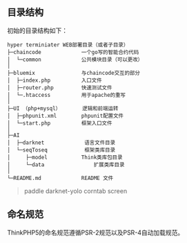 ## 目录结构

初始的目录结构如下：

~~~
hyper terminiater WEB部署目录（或者子目录）
├─chaincode             一个go写的智能合约代码
│  └─common             公共模块目录（可以更改）
│
├─bluemix               与chaincode交互的部分
│  ├─index.php          入口文件
│  ├─router.php         快速测试文件
│  └─.htaccess          用于apache的重写
│
├─UI （php+mysql）       逻辑和前端运转 
│  ├─phpunit.xml        phpunit配置文件
│  └─start.php          框架入口文件
│
├─AI
│  ├─darknet             语言文件目录
│  └─seqToseq            框架类库目录
│     ├─model           Think类库包目录
│     └─data                扩展类库目录
│
└─README.md             README 文件
~~~

> paddle
> darknet-yolo
> corntab
> screen
  
## 命名规范

ThinkPHP5的命名规范遵循PSR-2规范以及PSR-4自动加载规范。